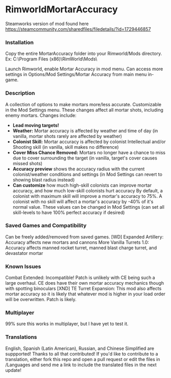 # RimworldMortarAccuracy

Steamworks version of mod found here https://steamcommunity.com/sharedfiles/filedetails/?id=1729446857

### Installation
Copy the entire MortarAccuracy folder into your Rimworld/Mods directory. Ex:
C:\Program Files (x86)\RimWorld\Mods\

Launch Rimworld, enable Mortar Accuracy in mod menu. Can access more settings in Options/Mod Settings/Mortar Accuracy from main menu in-game.

### Description
A collection of options to make mortars more/less accurate. Customizable in the Mod Settings menu. These changes affect all mortar shots, including enemy mortars. Changes include:
* **Lead moving targets!**
* **Weather:** Mortar accuracy is affected by weather and time of day (in vanilla, mortar shots rarely are affected by weather)
* **Colonist Skill:** Mortar accuracy is affected by colonist Intellectual and/or Shooting skill (in vanilla, skill makes no difference)
* **Cover Miss Chance Removed:** Mortars no longer have a chance to miss due to cover surrounding the target (in vanilla, target's cover causes missed shots)
* **Accuracy preview** shows the accuracy radius with the current colonist/weather conditions and settings (in Mod Settings can revert to showing blast radius instead)
* **Can customize** how much high-skill colonists can improve mortar accuracy, and how much low-skill colonists hurt accuracy
By default, a colonist with maximum skill will improve a mortar's accuracy to 75%. A colonist with no skill will affect a mortar's accuracy by -40% of it's normal value. These values can be changed in Mod Settings (can set all skill-levels to have 100% perfect accuracy if desired)

### Saved Games and Compatibility
Can be freely added/removed from saved games.
[WD] Expanded Artillery: Accuracy affects new mortars and cannons
More Vanilla Turrets 1.0: Accuracy affects manned rocket turret, manned blast charge turret, and devastator mortar

### Known Issues
Combat Extended: Incompatible! Patch is unlikely with CE being such a large overhaul. CE does have their own mortar accuracy mechanics though with spotting binoculars
[XND] TE Turret Expansion: This mod also affects mortar accuracy so it is likely that whatever mod is higher in your load order will be overwritten. Patch is likely.

### Multiplayer
99% sure this works in multiplayer, but I have yet to test it.

### Translations
English, Spanish (Latin American), Russian, and Chinese Simplified are suppported! Thanks to all that contributed!
If you'd like to contribute to a translation, either fork this repo and open a pull request or edit the files in /Languages and send me a link to include the translated files in the next update!

